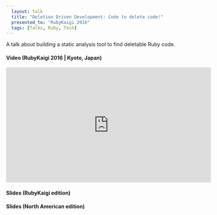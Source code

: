 ```yaml
---
  layout: talk
  title: "Deletion Driven Development: Code to delete code!"
  presented_to: "RubyKaigi 2016"
  tags: [Talks, Ruby, Tech]
---
```


A talk about building a static analysis tool to find deletable Ruby code.

<h4>Video (RubyKaigi 2016 | Kyoto, Japan)</h4>
<iframe width="560" height="315" src="https://www.youtube.com/embed/UlfyX8zRVc8" frameborder="0" allowfullscreen></iframe>

<h4>Slides (RubyKaigi edition)</h4>
<script async class="speakerdeck-embed" data-id="f5845cb8d56645758f9e826b0f249dac" data-ratio="1.33333333333333" src="//speakerdeck.com/assets/embed.js"></script>

<h4>Slides (North American edition)</h4>
<script async class="speakerdeck-embed" data-id="b39c33da43234e34b26aab9c4f7239a3" data-ratio="1.77777777777778" src="//speakerdeck.com/assets/embed.js"></script>
